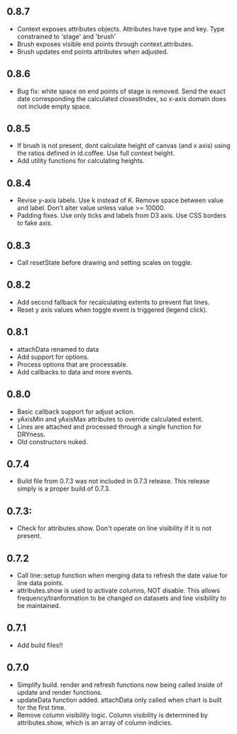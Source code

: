 ## 0.8.7

* Context exposes attributes objects.  Attributes have type and key.  Type constrained to 'stage' and 'brush'
* Brush exposes visible end points through context.attributes.
* Brush updates end points attributes when adjusted. 

## 0.8.6

* Bug fix: white space on end points of stage is removed. Send the exact date corresponding the calculated closestIndex, so x-axis domain does not include empty space.

## 0.8.5

* If brush is not present, dont calculate height of canvas (and x axis) using the ratios defined in id.coffee. Use full context height.
* Add utility functions for calculating heights.

## 0.8.4

* Revise y-axis labels. Use k instead of K. Remove space between value and label. Don't alter value unless value >= 10000.
* Padding fixes. Use only ticks and labels from D3 axis. Use CSS borders to fake axis.

## 0.8.3

* Call resetState before drawing and setting scales on toggle.

## 0.8.2

* Add second fallback for recalculating extents to prevent flat lines.
* Reset y axis values when toggle event is triggered (legend click).

## 0.8.1

* attachData renamed to data
* Add support for options.
* Process options that are processable.
* Add callbacks to data and more events.

## 0.8.0

* Basic callback support for adjust action.
* yAxisMin and yAxisMax attributes to override calculated extent.
* Lines are attached and processed through a single function for DRYness.
* Old constructors nuked.

## 0.7.4

* Build file from 0.7.3 was not included in 0.7.3 release. This release simply is a proper build of 0.7.3.

## 0.7.3:

* Check for attributes.show. Don't operate on line visibility if it is not present.

## 0.7.2

* Call line::setup function when merging data to refresh the date value for line data points.
* attributes.show is used to activate columns, NOT disable. This allows frequency/tranformation to be changed on datasets and line visibility to be maintained.

## 0.7.1

* Add build files!!

## 0.7.0

* Simplify build. render and refresh functions now being called inside of update and render functions.
* updateData function added. attachData only called when chart is built for the first time.
* Remove column visibility logic. Column visibility is determined by attributes.show, which is an array of column indicies.

